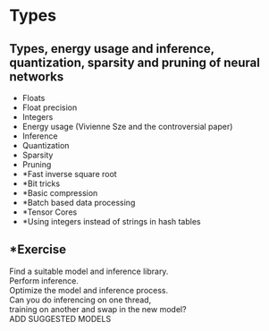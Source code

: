 # Types
## Types, energy usage and inference, quantization, sparsity and pruning of neural networks

* Floats
* Float precision
* Integers
* Energy usage (Vivienne Sze and the controversial paper)
* Inference
* Quantization
* Sparsity
* Pruning
* \*Fast inverse square root
* \*Bit tricks
* \*Basic compression
* \*Batch based data processing
* \*Tensor Cores
* \*Using integers instead of strings in hash tables

## \*Exercise

Find a suitable model and inference library.  
Perform inference.  
Optimize the model and inference process.  
Can you do inferencing on one thread,  
training on another and swap in the new model?  
ADD SUGGESTED MODELS  
